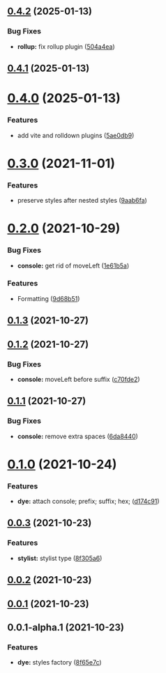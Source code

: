 ## [0.4.2](https://github.com/prostojs/dye/compare/v0.4.1...v0.4.2) (2025-01-13)


### Bug Fixes

* **rollup:** fix rollup plugin ([504a4ea](https://github.com/prostojs/dye/commit/504a4ea06099846f1e442fde4d9e0c7102e6991c))



## [0.4.1](https://github.com/prostojs/dye/compare/v0.4.0...v0.4.1) (2025-01-13)



# [0.4.0](https://github.com/prostojs/dye/compare/v0.3.0...v0.4.0) (2025-01-13)

### Features

- add vite and rolldown plugins ([5ae0db9](https://github.com/prostojs/dye/commit/5ae0db92ccc26617fd77240faf7471f2772b0181))

# [0.3.0](https://github.com/prostojs/dye/compare/v0.2.0...v0.3.0) (2021-11-01)

### Features

- preserve styles after nested styles ([9aab6fa](https://github.com/prostojs/dye/commit/9aab6fa5bda2980e63e9c6c5606c741592eb848a))

# [0.2.0](https://github.com/prostojs/dye/compare/v0.1.3...v0.2.0) (2021-10-29)

### Bug Fixes

- **console:** get rid of moveLeft ([1e61b5a](https://github.com/prostojs/dye/commit/1e61b5ad4f1d3e01ff055ed00eb9d0185907b968))

### Features

- Formatting ([9d68b51](https://github.com/prostojs/dye/commit/9d68b51106a194e71df1c01b4cb6ae4b5a79c483))

## [0.1.3](https://github.com/prostojs/dye/compare/v0.1.2...v0.1.3) (2021-10-27)

## [0.1.2](https://github.com/prostojs/dye/compare/v0.1.1...v0.1.2) (2021-10-27)

### Bug Fixes

- **console:** moveLeft before suffix ([c70fde2](https://github.com/prostojs/dye/commit/c70fde2913c7d5b6a61154c90cc8199b3553ef8c))

## [0.1.1](https://github.com/prostojs/dye/compare/v0.1.0...v0.1.1) (2021-10-27)

### Bug Fixes

- **console:** remove extra spaces ([6da8440](https://github.com/prostojs/dye/commit/6da84401a6fbfcbb71253b42465292072d71dc52))

# [0.1.0](https://github.com/prostojs/dye/compare/v0.0.3...v0.1.0) (2021-10-24)

### Features

- **dye:** attach console; prefix; suffix; hex; ([d174c91](https://github.com/prostojs/dye/commit/d174c913fae855067bedb043507c296ad37953d2))

## [0.0.3](https://github.com/prostojs/dye/compare/v0.0.2...v0.0.3) (2021-10-23)

### Features

- **stylist:** stylist type ([8f305a6](https://github.com/prostojs/dye/commit/8f305a6b9ce16ab9d6b2de9f80d9dcb6cddf31bd))

## [0.0.2](https://github.com/prostojs/dye/compare/v0.0.1...v0.0.2) (2021-10-23)

## [0.0.1](https://github.com/prostojs/dye/compare/v0.0.1-alpha.1...v0.0.1) (2021-10-23)

## 0.0.1-alpha.1 (2021-10-23)

### Features

- **dye:** styles factory ([8f65e7c](https://github.com/prostojs/dye/commit/8f65e7caedd84b363087d3a2736f52b3700ea1c5))
